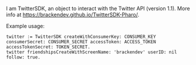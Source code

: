 I am TwitterSDK, an object to interact with the Twitter API (version 1.1). More info at <https://brackendev.github.io/TwitterSDK-Pharo/>.

Example usage:

	twitter := TwitterSDK createWithConsumerKey: CONSUMER_KEY consumerSecret: CONSUMER_SECRET accessToken: ACCESS_TOKEN accessTokenSecret: TOKEN_SECRET.
	twitter friendshipsCreateWithScreenName: 'brackendev' userID: nil follow: true.